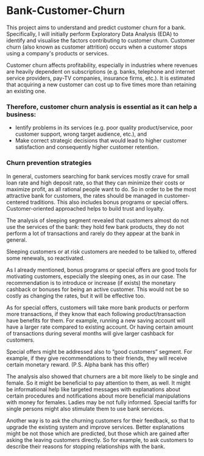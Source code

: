 # Bank-Customer-Churn

This project aims to understand and predict customer churn for a bank. Specifically, I will initially perform Exploratory Data Analysis (EDA) to identify and visualise the factors contributing to customer churn.
Customer churn (also known as customer attrition) occurs when a customer stops using a company's products or services.

Customer churn affects profitability, especially in industries where revenues are heavily dependent on subscriptions (e.g. banks, telephone and internet service providers, pay-TV companies, insurance firms, etc.). It is estimated that acquiring a new customer can cost up to five times more than retaining an existing one.
### Therefore, customer churn analysis is essential as it can help a business:
- Ientify problems in its services (e.g. poor quality product/service, poor customer support, wrong target audience, etc.), and
- Make correct strategic decisions that would lead to higher customer satisfaction and consequently higher customer retention.
  
### Churn prevention strategies

In general, customers searching for bank services mostly crave for small loan rate and high deposit rate, so that they can minimize their costs or maximize profit, as all rational people want to do. So in order to be the most attractive bank for customers, the rates should be managed in customer-centered traditions. This also includes bonus programs or special offers. Customer-oriented approached helps to build trust and loyalty.

The analysis of sleeping segment revealed that customers almost do not use the services of the bank: they hold few bank products, they do not perform a lot of transactions and rarely do they appear at the bank in general.

Sleeping customers or at risk customers are needed to be talked to, offered some renewals, so reactivated.

As I already mentioned, bonus programs or special offers are good tools for motivating customers, especially the sleeping ones, as in our case. The recommendation is to introduce or increase (if exists) the monetary cashback or bonuses for being an active customer. This would not be so costly as changing the rates, but it will be effective too.

As for special offers, customers will take more bank products or perform more transactions, if they know that each following product/transaction have benefits for them. For example, running a new saving account will have a larger rate compared to existing account. Or having certain amount of transactions during several months will give larger cashback for customers.

Special offers might be addressed also to “good customers” segment. For example, if they give recommendations to their friends, they will receive certain monetary reward. (P.S. Alpha bank has this offer)

The analysis also showed that churners are a bit more likely to be single and female. So it might be beneficial to pay attention to them, as well. It might be informational help like targeted messages with explanations about certain procedures and notifications about more beneficial manipulations with money for females. Ladies may be not fully informed. Special tariffs for single persons might also stimulate them to use bank services.

Another way is to ask the churning customers for their feedback, so that to upgrade the existing system and improve services. Better explanations might be not those which are predicted, but those which are gained after asking the leaving customers directly. So for example, to ask customers to describe their reasons for stopping relationships with the bank.
